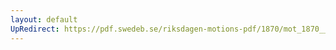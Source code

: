 ```yaml
---
layout: default
UpRedirect: https://pdf.swedeb.se/riksdagen-motions-pdf/1870/mot_1870__ak__00067/mot_1870__ak__00067_002.pdf
---
```

